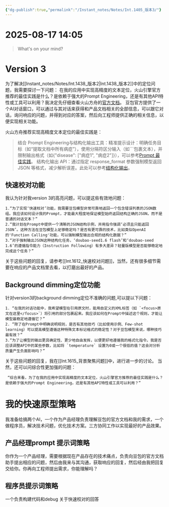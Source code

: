 ```yaml
---
{"dg-publish":true,"permalink":"/Instant_notes/Notes/Int.1405_版本3/"}
---
```


# 2025-08-17 14:05
> What's on your mind?
# Version 3
为了解决[[Instant_notes/Notes/Int.1438_版本2\|Int.1438_版本2]]中的定位问题，我需要探讨一下问题：
在我的应用中实现高精度的文本定位，火山引擎官方推荐的最佳实践是什么？是依赖于强大的Prompt Engineering，还是有其他API特性或工具可以利用？我决定先仔细查看火山方舟的[官方文档](https://www.volcengine.com/docs/82379)。
豆包官方提供了一个AI对话窗口，可以通过与其对话来获得和产品文档相关的全部信息，可以跟它对话，询问响应的问题，并得到对应的答案，然后向工程师提供正确的相关信息，以便实现相关功能。

火山方舟推荐实现高精度文本定位的最佳实践是：
>结合 Prompt Engineering与结构化输出工具：精准提示设计：明确任务目标（如“提取文档中所有病症”），使用分隔符区分输入（如```包裹文本），并限制输出格式（如{"disease": ["病症1", "病症2"]}），可以参考[Prompt 最佳实践](https://www.volcengine.com/docs/82379/1221660)。
结构化输出 API：通过指定 response_format 参数强制模型返回 JSON 等格式，减少解析误差。此处可以参考[结构化输出](https://www.volcengine.com/docs/82379/1568221)。

## 快速校对功能
我认为针对我version 3的高亮问题，可以提这些有效地问题：
```
1.“为了实现‘快速校对’功能，我需要豆包模型非常可靠地返回一个包含错误列表的JSON数组。我应该如何设计我的Prompt，才能最大程度地保证模型始终返回结构正确的JSON，而不是普通的对话文本？”
2.“我计划在Prompt中提供一个清晰的JSON结构示例，并用指令强调‘必须且只能返回JSON’。这种方法在豆包模型上足够稳定吗？是否有更可靠的技术，比如类似OpenAI的'Function Calling'功能，可以强制模型输出合规的结构化数据？”
3.“对于强制输出JSON这种结构化任务，‘doubao-seed1.6 flash’和‘doubao-seed 1.6’的遵循指令能力（Instruction Following）有多大差异？轻量版模型是否能够稳定地完成这个任务？”
```
关于这些问题的回复，请参考[[Int.1612_快速校对问题]]，当然，还有很多细节需要在响应的产品文档里去看，以打磨出最好的产品。

## Background dimming定位功能
针对version3的background dimming定位不准确的问题,可以提以下问题：
```
1. “在我的对话功能中，我希望模型在引用原文时，能用自定义的XML标签（如 `<focus>原文在这里</focus>`）将引用的部分包裹起来。我应该如何在Prompt中描述这个规则，才能让模型最稳定地遵循它？”
2. “除了在Prompt中明确说明规则，是否有其他技巧（比如使用示例、Few-shot learning）可以提高模型遵循这种特殊文本标记格式的稳定性？对于豆包模型来说，哪种技巧最有效？”
3.“为了让模型的输出更具确定性、更少地自由发挥，以便更好地遵循我的格式化指令，我是否应该调整API中的某些参数，比如将 `temperature` 设置为0或一个很低的值？这会对分析质量产生负面影响吗？”
```

关于这些问题的回复，我在[[Int.1615_背景聚焦问题]]中，进行进一步的讨论。
当然，还可以问综合性更加强的问题：
```
 “综合来看，为了在我的应用中实现高精度的文本定位，火山引擎官方推荐的最佳实践是什么？是依赖于强大的Prompt Engineering，还是有其他API特性或工具可以利用？”
```

# 我的快速原型策略
我准备给搞两个AI，一个作为产品经理负责理解豆包的官方文档和我的需求，一个做程序员，解决技术问题，优化技术方案。三方协同工作以实现最好的产品效果。
## 产品经理prompt 提示词策略
你作为一个产品经理，需要根据现在产品存在的技术痛点，负责向豆包的官方文档助手提出相应的问题，然后由我来与其沟通，获取响应的回复，然后经由我把回复交给你。你再向工程师提出需求，你能理解吗？
## 程序员提示词策略
一个负责构建代码和debug
关于快速校对的回答